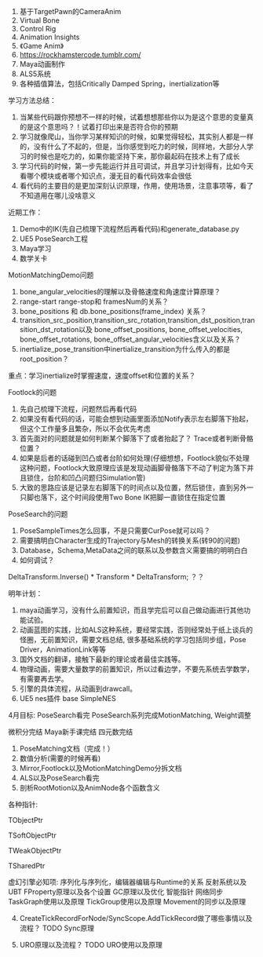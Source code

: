 1. 基于TargetPawn的CameraAnim
2. Virtual Bone
3. Control Rig
4. Animation Insights
5. 《Game Anim》
6. https://rockhamstercode.tumblr.com/
7. Maya动画制作
8. ALS5系统
9. 各种插值算法，包括Critically Damped Spring，inertialization等


学习方法总结：
1. 当某些代码跟你预想不一样的时候，试着想想那些你以为是这个意思的变量真的是这个意思吗？！试着打印出来是否符合你的预期
2. 学习就像爬山，当你学习某样知识的时候，如果觉得轻松，其实别人都是一样的，没有什么了不起的，但是，当你感觉到吃力的时候，同样地，大部分人学习的时候也是吃力的，如果你能坚持下来，那你最起码在技术上有了成长
3. 学习代码的时候，第一步先能运行并且可调试，并且学习计划得有，比如今天看哪个模块或者哪个知识点，漫无目的看代码效率会很低
4. 看代码的主要目的是更加深刻认识原理，作用，使用场景，注意事项等，看了不知道用在哪儿没啥意义


近期工作：
1. Demo中的IK(先自己梳理下流程然后再看代码)和generate_database.py
2. UE5 PoseSearch工程
3. Maya学习
4. 数学关卡


MotionMatchingDemo问题
1. bone_angular_velocities的理解以及骨骼速度和角速度计算原理？
2. range-start range-stop和 framesNum的关系？
3. bone_positions 和 db.bone_positions(frame_index) 关系？
4. transition_src_position,transition_src_rotation,transition_dst_position,transition_dst_rotation以及
   bone_offset_positions, bone_offset_velocities, bone_offset_rotations, bone_offset_angular_velocities含义以及关系？
5. inertialize_pose_transition中inertialize_transition为什么传入的都是root_position？


重点：学习inertialize时掌握速度，速度offset和位置的关系？



Footlock的问题
1. 先自己梳理下流程，问题然后再看代码
2. 如果没有看代码的话，可能会想到动画里面添加Notify表示左右脚落下抬起，但这个工作量多且繁杂，所以不会优先考虑
3. 首先面对的问题就是如何判断某个脚落下了或者抬起了？ Trace或者判断骨骼位置？
4. 如果是后者的话碰到凹凸或者台阶如何处理(仔细想想，Footlock貌似不处理这种问题，Footlock大致原理应该是发现动画脚骨骼落下不动了判定为落下并且锁住，台阶和凹凸问题归Simulation管)
5. 大致的思路应该是记录左右脚落下的时间点以及位置，然后锁住，直到另外一只脚也落下，这个时间段使用Two Bone IK把脚一直锁住在指定位置



PoseSearch的问题
1. PoseSampleTimes怎么回事，不是只需要CurPose就可以吗？
2. 需要搞明白Character生成的Trajectory与Mesh的转换关系(转90的问题)
3. Database，Schema,MetaData之间的联系以及参数含义需要搞的明明白白
4. 如何调试？


DeltaTransform.Inverse() * Transform * DeltaTransform; ？？


明年计划：
1. maya动画学习，没有什么前置知识，而且学完后可以自己做动画进行其他功能试验。
2. 动画蓝图的实践，比如ALS这种系统，要经常实践，否则经常处于纸上谈兵的怪圈，无前置知识，需要文档总结, 很多基础系统的学习包括同步组，Pose Driver，AnimationLink等等
3. 国外文档的翻译，接触下最新的理论或者最佳实践等。
4. 物理动画，需要大量数学的前置知识，所以过看边学，不要先系统去学数学，有需要再去学。
5. 引擎的具体流程，从动画到drawcall。
6. UE5 nes插件 base SimpleNES




4月目标:
PoseSearch看完 PoseSearch系列完成MotionMatching, Weight调整

微积分完结
Maya新手课完结
四元数完结




1. PoseMatching文档（完成！）
2. 数值分析(需要的时候再看)
3. Mirror,Footlock以及MotionMatchingDemo分拆文档
4. ALS以及PoseSearch看完
5. 剖析RootMotion以及AnimNode各个函数含义



各种指针:

TObjectPtr

TSoftObjectPtr

TWeakObjectPtr

TSharedPtr


虚幻引擎必知项:
序列化与序列化，编辑器编辑与Runtime的关系
反射系统以及UBT
FProperty原理以及各个设置
GC原理以及优化
智能指针
网络同步
TaskGraph使用以及原理
TickGroup使用以及原理
Movement的同步以及原理


4. CreateTickRecordForNode/SyncScope.AddTickRecord做了哪些事情以及流程？
TODO Sync原理

5. URO原理以及流程？
TODO URO使用以及原理